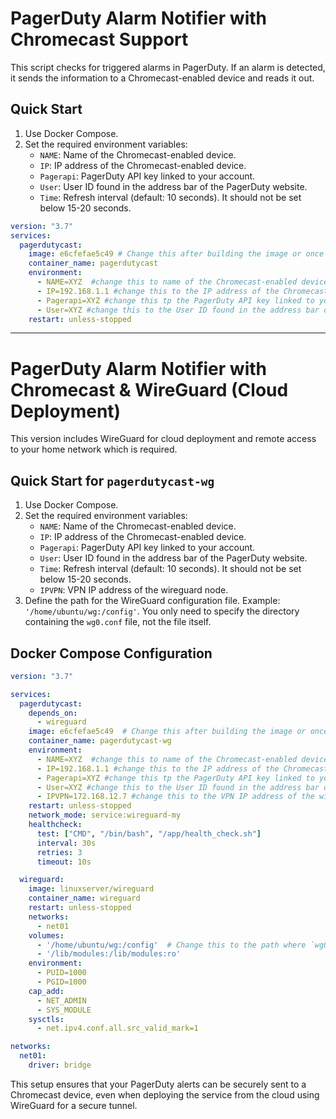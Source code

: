 # PagerDuty Alarm Notifier with Chromecast Support

This script checks for triggered alarms in PagerDuty. If an alarm is detected, it sends the information to a Chromecast-enabled device and reads it out.

## Quick Start

1. Use Docker Compose.
2. Set the required environment variables:
   - `NAME`: Name of the Chromecast-enabled device.
   - `IP`: IP address of the Chromecast-enabled device.
   - `Pagerapi`: PagerDuty API key linked to your account.
   - `User`: User ID found in the address bar of the PagerDuty website.
   - `Time`: Refresh interval (default: 10 seconds). It should not be set below 15-20 seconds.
```yaml
version: "3.7"
services:
  pagerdutycast:
    image: e6cfefae5c49 # Change this after building the image or once I realease the image on docker hub
    container_name: pagerdutycast
    environment:
      - NAME=XYZ  #change this to name of the Chromecast-enabled device
      - IP=192.168.1.1 #change this to the IP address of the Chromecast-enabled device
      - Pagerapi=XYZ #change this tp the PagerDuty API key linked to your account
      - User=XYZ #change this to the User ID found in the address bar of the PagerDuty website
    restart: unless-stopped
```
---

# PagerDuty Alarm Notifier with Chromecast & WireGuard (Cloud Deployment)

This version includes WireGuard for cloud deployment and remote access to your home network which is required.

## Quick Start for `pagerdutycast-wg`

1. Use Docker Compose.
2. Set the required environment variables:
   - `NAME`: Name of the Chromecast-enabled device.
   - `IP`: IP address of the Chromecast-enabled device.
   - `Pagerapi`: PagerDuty API key linked to your account.
   - `User`:  User ID found in the address bar of the PagerDuty website.
   - `Time`: Refresh interval (default: 10 seconds). It should not be set below 15-20 seconds.
   - `IPVPN`: VPN IP address of the wireguard node.
3. Define the path for the WireGuard configuration file. Example: `'/home/ubuntu/wg:/config'`. You only need to specify the directory containing the `wg0.conf` file, not the file itself.

## Docker Compose Configuration

```yaml
version: "3.7"

services:
  pagerdutycast:
    depends_on:
      - wireguard
    image: e6cfefae5c49  # Change this after building the image or once I realease the image on docker hub
    container_name: pagerdutycast-wg
    environment:
      - NAME=XYZ  #change this to name of the Chromecast-enabled device
      - IP=192.168.1.1 #change this to the IP address of the Chromecast-enabled device
      - Pagerapi=XYZ #change this tp the PagerDuty API key linked to your account
      - User=XYZ #change this to the User ID found in the address bar of the PagerDuty website
      - IPVPN=172.168.12.7 #change this to the VPN IP address of the wireguard node
    restart: unless-stopped
    network_mode: service:wireguard-my
    healthcheck:
      test: ["CMD", "/bin/bash", "/app/health_check.sh"]
      interval: 30s
      retries: 3
      timeout: 10s

  wireguard:
    image: linuxserver/wireguard
    container_name: wireguard
    restart: unless-stopped
    networks:
      - net01
    volumes:
      - '/home/ubuntu/wg:/config'  # Change this to the path where `wg0.conf` is located
      - '/lib/modules:/lib/modules:ro'
    environment:
      - PUID=1000
      - PGID=1000
    cap_add:
      - NET_ADMIN
      - SYS_MODULE
    sysctls:
      - net.ipv4.conf.all.src_valid_mark=1

networks:
  net01:
    driver: bridge
```

This setup ensures that your PagerDuty alerts can be securely sent to a Chromecast device, even when deploying the service from the cloud using WireGuard for a secure tunnel.

